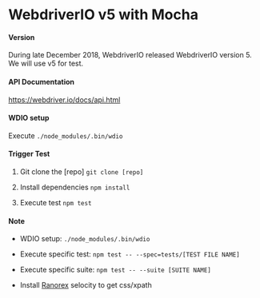 # WebdriverIO v5 with Mocha

#### Version

During late December 2018, WebdriverIO released WebdriverIO version 5. We will use v5 for test.

#### API Documentation
https://webdriver.io/docs/api.html

#### WDIO setup
Execute `./node_modules/.bin/wdio`

#### Trigger Test

  1. Git clone the [repo]
  `git clone [repo]`

  2. Install dependencies
  `npm install`

  3. Execute test
  `npm test`

#### Note

- WDIO setup: `./node_modules/.bin/wdio`
- Execute specific test: `npm test -- --spec=tests/[TEST FILE NAME]`
- Execute specific suite: `npm test -- --suite [SUITE NAME]`

- Install [Ranorex](https://chrome.google.com/webstore/detail/ranorex-selocity/ocgghcnnjekfpbmafindjmijdpopafoe?utm_source=chrome-ntp-icon) selocity to get css/xpath

  
